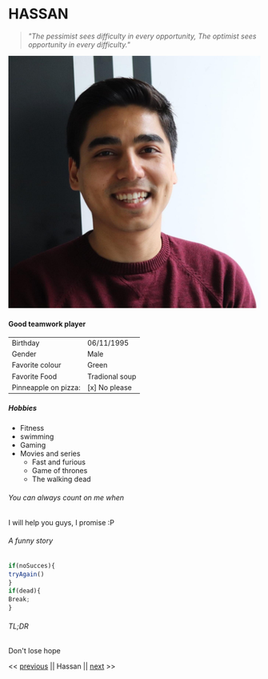  # HASSAN
 >*"The pessimist sees difficulty in every opportunity, The optimist sees opportunity in every difficulty."*

![picture](Hassan.jpg)


#### Good teamwork player


|||
|---        |---            |
|Birthday   |  06/11/1995             |
| Gender  	|  Male 	    |
| Favorite colour 	| Green  	|
| Favorite Food  	| Tradional soup 	|
| Pinneapple on pizza: | [x] No please   |  
                                      


##### Hobbies
* Fitness
* swimming
* Gaming
* Movies and series
   * Fast and furious
   * Game of thrones
   * The walking dead
   
   
###### You can always count on me when
I will help you guys, I promise :P

###### A funny story
```javascript
if(noSucces){
tryAgain()
}
if(dead){
Break;
}
```  

###### TL;DR
Don't lose hope

<< [previous](https://github.com/Enniodb/challenge-markdown) || Hassan || [next](https://github.com/Huyen059/challenge-markdown/blob/master/markdown.md) >>